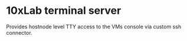 # 10xLab terminal server

Provides hostnode level TTY access to the VMs console via custom ssh connector.

